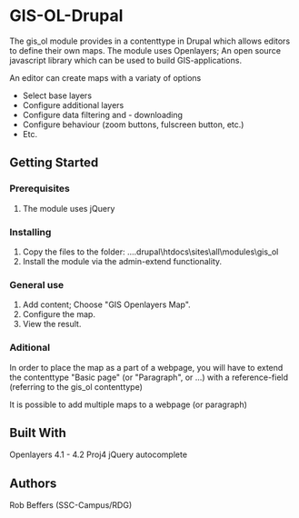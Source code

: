 # GIS-OL-Drupal
<p>The gis_ol module provides in a contenttype in Drupal which allows editors to define their own maps. The module uses Openlayers; An open source javascript library which can be used to build GIS-applications.</p>
<p>An editor can create maps with a variaty of options<ul>
	<li>Select base layers</li>
	<li>Configure additional layers</li>
	<li>Configure data filtering and - downloading</li>
	<li>Configure behaviour (zoom buttons, fulscreen button, etc.)</li>
	<li>Etc.</li>
</ul></p>

## Getting Started

### Prerequisites

<ol>
	<li>The module uses jQuery</li>
</ol>

### Installing

<ol>
	<li>Copy the files to the folder: ....drupal\htdocs\sites\all\modules\gis_ol</li>
	<li>Install the module via the admin-extend functionality.</li>
</ol>

### General use

<ol>
	<li>Add content; Choose &quot;GIS Openlayers Map&quot;.</li>
	<li>Configure the map.</li>
	<li>View the result.</li>
</ol>

### Aditional

<p>In order to place the map as a part of a webpage, you will have to extend the contenttype &quot;Basic page&quot; (or &quot;Paragraph&quot;, or &hellip;) with a reference-field (referring to the gis_ol contenttype)<p>
<p>It is possible to add multiple maps to a webpage (or paragraph)<p>


## Built With

Openlayers 4.1 - 4.2
Proj4
jQuery autocomplete

## Authors

Rob Beffers (SSC-Campus/RDG)